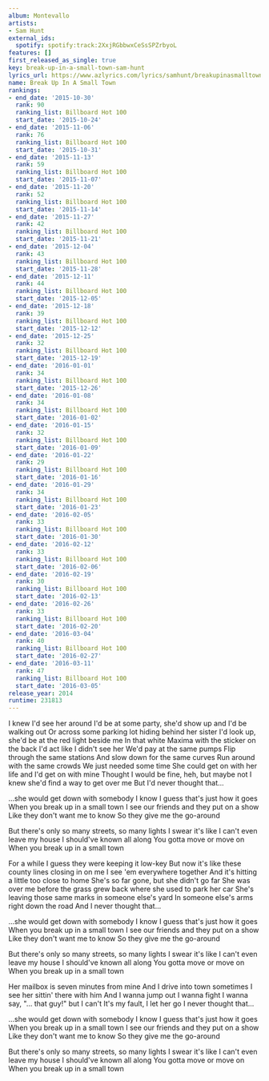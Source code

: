 ```yaml
---
album: Montevallo
artists:
- Sam Hunt
external_ids:
  spotify: spotify:track:2XxjRGbbwxCeSsSPZrbyoL
features: []
first_released_as_single: true
key: break-up-in-a-small-town-sam-hunt
lyrics_url: https://www.azlyrics.com/lyrics/samhunt/breakupinasmalltown.html
name: Break Up In A Small Town
rankings:
- end_date: '2015-10-30'
  rank: 90
  ranking_list: Billboard Hot 100
  start_date: '2015-10-24'
- end_date: '2015-11-06'
  rank: 76
  ranking_list: Billboard Hot 100
  start_date: '2015-10-31'
- end_date: '2015-11-13'
  rank: 59
  ranking_list: Billboard Hot 100
  start_date: '2015-11-07'
- end_date: '2015-11-20'
  rank: 52
  ranking_list: Billboard Hot 100
  start_date: '2015-11-14'
- end_date: '2015-11-27'
  rank: 42
  ranking_list: Billboard Hot 100
  start_date: '2015-11-21'
- end_date: '2015-12-04'
  rank: 43
  ranking_list: Billboard Hot 100
  start_date: '2015-11-28'
- end_date: '2015-12-11'
  rank: 44
  ranking_list: Billboard Hot 100
  start_date: '2015-12-05'
- end_date: '2015-12-18'
  rank: 39
  ranking_list: Billboard Hot 100
  start_date: '2015-12-12'
- end_date: '2015-12-25'
  rank: 32
  ranking_list: Billboard Hot 100
  start_date: '2015-12-19'
- end_date: '2016-01-01'
  rank: 34
  ranking_list: Billboard Hot 100
  start_date: '2015-12-26'
- end_date: '2016-01-08'
  rank: 34
  ranking_list: Billboard Hot 100
  start_date: '2016-01-02'
- end_date: '2016-01-15'
  rank: 32
  ranking_list: Billboard Hot 100
  start_date: '2016-01-09'
- end_date: '2016-01-22'
  rank: 29
  ranking_list: Billboard Hot 100
  start_date: '2016-01-16'
- end_date: '2016-01-29'
  rank: 34
  ranking_list: Billboard Hot 100
  start_date: '2016-01-23'
- end_date: '2016-02-05'
  rank: 33
  ranking_list: Billboard Hot 100
  start_date: '2016-01-30'
- end_date: '2016-02-12'
  rank: 33
  ranking_list: Billboard Hot 100
  start_date: '2016-02-06'
- end_date: '2016-02-19'
  rank: 30
  ranking_list: Billboard Hot 100
  start_date: '2016-02-13'
- end_date: '2016-02-26'
  rank: 33
  ranking_list: Billboard Hot 100
  start_date: '2016-02-20'
- end_date: '2016-03-04'
  rank: 40
  ranking_list: Billboard Hot 100
  start_date: '2016-02-27'
- end_date: '2016-03-11'
  rank: 47
  ranking_list: Billboard Hot 100
  start_date: '2016-03-05'
release_year: 2014
runtime: 231813
---
```

I knew I'd see her around
I'd be at some party, she'd show up and I'd be walking out
Or across some parking lot hiding behind her sister
I'd look up, she'd be at the red light beside me
In that white Maxima with the sticker on the back
I'd act like I didn't see her
We'd pay at the same pumps
Flip through the same stations
And slow down for the same curves
Run around with the same crowds
We just needed some time
She could get on with her life and I'd get on with mine
Thought I would be fine, heh, but maybe not
I knew she'd find a way to get over me
But I'd never thought that...

...she would get down with somebody I know
I guess that's just how it goes
When you break up in a small town
I see our friends and they put on a show
Like they don't want me to know
So they give me the go-around

But there's only so many streets, so many lights
I swear it's like I can't even leave my house
I should've known all along
You gotta move or move on
When you break up in a small town

For a while I guess they were keeping it low-key
But now it's like these county lines closing in on me
I see 'em everywhere together
And it's hitting a little too close to home
She's so far gone, but she didn't go far
She was over me before the grass grew back where she used to park her car
She's leaving those same marks in someone else's yard
In someone else's arms right down the road
And I never thought that...

...she would get down with somebody I know
I guess that's just how it goes
When you break up in a small town
I see our friends and they put on a show
Like they don't want me to know
So they give me the go-around

But there's only so many streets, so many lights
I swear it's like I can't even leave my house
I should've known all along
You gotta move or move on
When you break up in a small town

Her mailbox is seven minutes from mine
And I drive into town sometimes I see her sittin' there with him
And I wanna jump out
I wanna fight
I wanna say, "... that guy!" but I can't
It's my fault, I let her go
I never thought that...

...she would get down with somebody I know
I guess that's just how it goes
When you break up in a small town
I see our friends and they put on a show
Like they don't want me to know
So they give me the go-around

But there's only so many streets, so many lights
I swear it's like I can't even leave my house
I should've known all along
You gotta move or move on
When you break up in a small town
